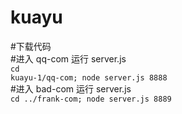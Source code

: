 # kuayu
#下载代码<br>
#进入 qq-com 运行 server.js <br>
<code>cd kuayu-1/qq-com; node server.js 8888</code><br>
#进入 bad-com 运行 server.js <br>
<code>cd ../frank-com; node server.js 8889</code><br>
